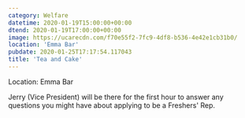 ```yaml
---
category: Welfare
datetime: 2020-01-19T15:00:00+00:00
dtend: 2020-01-19T17:00:00+00:00
image: https://ucarecdn.com/f70e55f2-7fc9-4df8-b536-4e42e1cb31b0/
location: 'Emma Bar'
pubdate: 2020-01-25T17:17:54.117043
title: 'Tea and Cake'
---
```

Location: Emma Bar

Jerry (Vice President) will be there for the first hour to answer any questions you might have about applying to be a Freshers' Rep.

